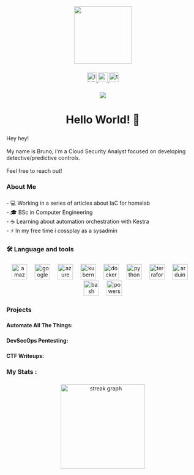 <div align="center">
  <img height="150" src="https://media.tenor.com/k_FD58xnsicAAAAi/work-internet.gif"  />
</div>

###

<div align="center">
  <a href="https://www.linkedin.com/in/bruno-gois-costa-267068173/" target="_blank">
    <img src="https://img.shields.io/static/v1?message=LinkedIn&logo=linkedin&label=&color=0077B5&logoColor=white&labelColor=&style=for-the-badge" height="25" alt="linkedin logo"  />
  </a>
  <a href="mailto:brunogoiscosta@gmail.com" target="_blank">
    <img src="https://img.shields.io/static/v1?message=Gmail&logo=gmail&label=&color=D14836&logoColor=white&labelColor=&style=for-the-badge" height="25" alt="gmail logo"  />
  </a>
  <a href="https://tryhackme.com/p/L0N3D1GG3R" target="_blank">
    <img src="https://img.shields.io/static/v1?message=TryHackMe&logo=tryhackme&label=&color=88cc14&logoColor=white&labelColor=&style=for-the-badge" height="25" alt="tryhackme logo"  />
  </a>
</div>

###

<div align="center">
  <img src="https://visitor-badge.laobi.icu/badge?page_id=brunog-costa.brunog-costa&"  />
</div>

###

<h1 align="center">Hello World! 👋</h1>

###

<p align="left">Hey hey! <br><br>My name is Bruno, i'm a Cloud Security Analyst focused on developing detective/predictive controls. <br><br>Feel free to reach out!</p>

###

<h3 align="left">About Me</h3>

###

<p align="left">- 💻 Working in a series of articles about IaC for  homelab <br>- 🎓 BSc in Computer Engineering <br>- ☕ Learning about automation orchestration with Kestra<br>- ⚡ In my free time i cossplay as a sysadmin</p>

###

<h3 align="left">🛠 Language and tools</h3>

###

<div align="center">
  <img src="https://skillicons.dev/icons?i=aws" height="40" alt="amazonwebservices logo"  />
  <img width="12" />
  <img src="https://skillicons.dev/icons?i=gcp" height="40" alt="googlecloud logo"  />
  <img width="12" />
  <img src="https://skillicons.dev/icons?i=azure" height="40" alt="azure logo"  />
  <img width="12" />
  <img src="https://skillicons.dev/icons?i=kubernetes" height="40" alt="kubernetes logo"  />
  <img width="12" />
  <img src="https://skillicons.dev/icons?i=docker" height="40" alt="docker logo"  />
  <img width="12" />
  <img src="https://skillicons.dev/icons?i=py" height="40" alt="python logo"  />
  <img width="12" />
  <img src="https://cdn.simpleicons.org/terraform/7B42BC" height="40" alt="terraform logo"  />
  <img width="12" />
  <img src="https://skillicons.dev/icons?i=arduino" height="40" alt="arduino logo"  />
  <img width="12" />
  <img src="https://skillicons.dev/icons?i=bash" height="40" alt="bash logo"  />
  <img width="12" />
  <img src="https://skillicons.dev/icons?i=powershell" height="40" alt="powershell logo"  />
</div>

###

<h3 align="left">Projects</h3>

###

<h4 align="left">Automate All The Things:</h4>

###

<h4 align="left">DevSecOps Pentesting:</h4>

###

<h4 align="left">CTF Writeups:</h4>

###

<h3 align="left">My Stats :</h3>

###

<div align="center">
  <img src="https://streak-stats.demolab.com?user=brunog-costa&locale=en&mode=daily&theme=dark&hide_border=false&border_radius=5&order=3" height="220" alt="streak graph"  />
</div>

###